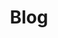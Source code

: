 ---
title: "Blog"
linkTitle: "Blog"
weight: 20
menu:
  main:
    weight: 30
github_repo: "" # Disable the edit commands
---